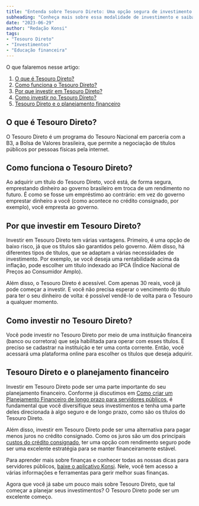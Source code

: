 ```yaml
---
title: "Entenda sobre Tesouro Direto: Uma opção segura de investimento para servidores públicos"
subheading: "Conheça mais sobre essa modalidade de investimento e saiba como ela pode ajudar no seu planejamento financeiro."
date: "2023-06-29"
author: "Redação Konsi"
tags:
- "Tesouro Direto"
- "Investimentos"
- "Educação financeira"
---
```


O que falaremos nesse artigo:

1. [O que é Tesouro Direto?](#o-que-e-tesouro-direto)
2. [Como funciona o Tesouro Direto?](#como-funciona-tesouro-direto)
3. [Por que investir em Tesouro Direto?](#por-que-investir)
4. [Como investir no Tesouro Direto?](#como-investir)
5. [Tesouro Direto e o planejamento financeiro](#planejamento-financeiro)

## O que é Tesouro Direto? <a id='o-que-e-tesouro-direto'></a>

O Tesouro Direto é um programa do Tesouro Nacional em parceria com a B3, a Bolsa de Valores brasileira, que permite a negociação de títulos públicos por pessoas físicas pela internet.

## Como funciona o Tesouro Direto? <a id='como-funciona-tesouro-direto'></a>

Ao adquirir um título do Tesouro Direto, você está, de forma segura, emprestando dinheiro ao governo brasileiro em troca de um rendimento no futuro. É como se fosse um empréstimo ao contrário: em vez do governo emprestar dinheiro a você (como acontece no crédito consignado, por exemplo), você empresta ao governo.

## Por que investir em Tesouro Direto? <a id='por-que-investir'></a>

Investir em Tesouro Direto tem várias vantagens. Primeiro, é uma opção de baixo risco, já que os títulos são garantidos pelo governo. Além disso, há diferentes tipos de títulos, que se adaptam a várias necessidades de investimento. Por exemplo, se você deseja uma rentabilidade acima da inflação, pode escolher um título indexado ao IPCA (Índice Nacional de Preços ao Consumidor Amplo).

Além disso, o Tesouro Direto é acessível. Com apenas 30 reais, você já pode começar a investir. E você não precisa esperar o vencimento do título para ter o seu dinheiro de volta: é possível vendê-lo de volta para o Tesouro a qualquer momento.

## Como investir no Tesouro Direto? <a id='como-investir'></a>

Você pode investir no Tesouro Direto por meio de uma instituição financeira (banco ou corretora) que seja habilitada para operar com esses títulos. É preciso se cadastrar na instituição e ter uma conta corrente. Então, você acessará uma plataforma online para escolher os títulos que deseja adquirir.

## Tesouro Direto e o planejamento financeiro <a id='planejamento-financeiro'></a>

Investir em Tesouro Direto pode ser uma parte importante do seu planejamento financeiro. Conforme já discutimos em [Como criar um Planejamento Financeiro de longo prazo para servidores públicos](https://konsi.com.br/postagens/como-montar-um-planejamento-financeiro-de-longo-prazo-para-servidores-pblicos.html), é fundamental que você diversifique seus investimentos e tenha uma parte deles direcionada à algo seguro e de longo prazo, como são os títulos do Tesouro Direto.

Além disso, investir em Tesouro Direto pode ser uma alternativa para pagar menos juros no crédito consignado. Como os juros são um dos principais [custos do crédito consignado](https://konsi.com.br/postagens/7-dicas-para-conseguir-a-menor-taxa-de-juros-no-consignado.html), ter uma opção com rendimento seguro pode ser uma excelente estratégia para se manter financeiramente estável.

Para aprender mais sobre finanças e conhecer todas as nossas dicas para servidores públicos, [baixe o aplicativo Konsi](https://konsi.com.br/download). Nele, você tem acesso a várias informações e ferramentas para gerir melhor suas finanças. 

Agora que você já sabe um pouco mais sobre Tesouro Direto, que tal começar a planejar seus investimentos? O Tesouro Direto pode ser um excelente começo.